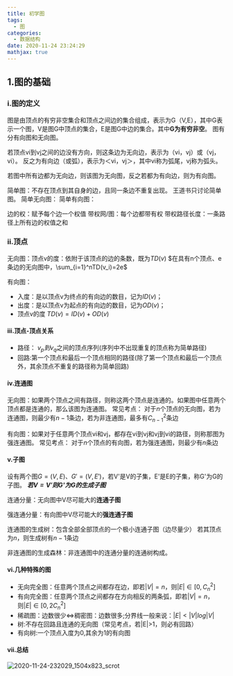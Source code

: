 ```yaml
---
title: 初学图
tags:
  - 图
categories:
  - 数据结构
date: 2020-11-24 23:24:29
mathjax: true
---
```



## 1.图的基础

### i.图的定义

图是由顶点的有穷非空集合和顶点之间边的集合组成，表示为G（V,E），其中G表示一个图，V是图G中顶点的集合，E是图G中边的集合。其中**G为有穷非空**。
图有分有向图和无向图。

若顶点vi到vj之间的边没有方向，则这条边为无向边，表示为（vi，vj）或（vj，vi）。
反之为有向边（或弧），表示为＜vi，vj＞，其中vi称为弧尾，vj称为弧头。

若图中所有边都为无向边，则该图为无向图，反之若都为有向边，则为有向图。

简单图：不存在顶点到其自身的边，且同一条边不重复出现。 王道书只讨论简单图。
简单无向图：
简单有向图：

边的权：赋予每个边一个权值
带权网/图：每个边都带有权
带权路径长度：一条路径上所有边的权值之和

### ii.顶点

无向图：顶点v的度：依附于该顶点的边的条数，既为$TD(v)$
$在具有n个顶点、e条边的无向图中，\sum_{i=1}^nTD(v_i)=2e$

有向图：

* 入度：是以顶点v为终点的有向边的数目，记为$ID(v)$；
* 出度：是以顶点v为起点的有向边的数目，记为$OD(v)$；
* 顶点v的度 $TD(v)=ID(v)+OD(v)$

#### iii.顶点-顶点关系

* 路径： $v_p到v_q$之间的顶点序列(序列中不出现重复的顶点称为简单路径)
* 回路:第一个顶点和最后一个顶点相同的路径(除了第一个顶点和最后一个顶点外，其余顶点不重复的路径称为简单回路)

#### iv.连通图

无向图：如果两个顶点之间有路径，则称这两个顶点是连通的。如果图中任意两个顶点都是连通的，那么该图为连通图。
常见考点：
对于$n$个顶点的无向图，若为连通图，则最少有$n-1$条边，若为非连通图，最多有$C_{n-1}^2$条边

有向图：如果对于任意两个顶点vi和vj，都存在vi到vj和vj到vi的路径，则称那图为强连通图。
常见考点：
对于$n$个顶点的有向图，若为强连通图，则最少有$n$条边

#### v.子图

设有两个图$G=(V,E)、G'=(V,E')$，若V'是V的子集，E'是E的子集，称G'为G的子图。
__*若$V=V'$则G'为G的生成子图*__

连通分量：无向图中V尽可能大的**连通子图**

强连通分量：有向图中V尽可能大的**强连通子图**

连通图的生成树：包含全部全部顶点的一个极小连通子图（边尽量少）
若其顶点为$n$，则生成树有$n-1$条边

非连通图的生成森林：非连通图中的连通分量的连通树构成。

#### vi.几种特殊的图

* 无向完全图：任意两个顶点之间都存在边，即若$|V|=n$，则$|E|\in[0,C_n^2]$
* 有向完全图：任意两个顶点之间都存在方向相反的两条弧，即若$|V|=n$，则$|E|\in[0,2C_n^2]$
* 稀疏图：边数很少$\Leftrightarrow$稠密图：边数很多;分界线一般来说：$|E|<|V|log|V|$
* 树:不存在回路且连通的无向图（常见考点，若|E|>1，则必有回路）
* 有向树:一个顶点入度为0,其余为1的有向图

#### vii.总结

![2020-11-24-232029_1504x823_scrot](https://i.loli.net/2020/11/24/vghJzPoGNra8Epj.png)
